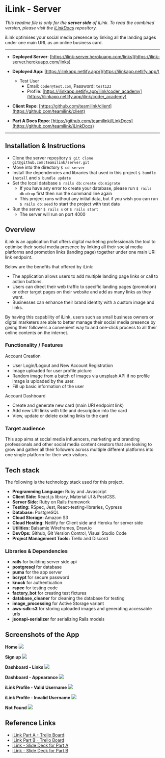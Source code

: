 # iLink - Server

_This readme file is only for the **server side** of iLink. To read the combined version, please visit the [iLinkDocs](https://github.com/teamilink/iLinkDocs) repository._

iLink optimises your social media presence by linking all the landing pages under one main URL as an online business card.

<hr />

- **Deployed Server**: [https://ilink-server.herokuapp.com/links](https://ilink-server.herokuapp.com/links)
- **Deployed App**: [https://ilinkapp.netlify.app/](https://ilinkapp.netlify.app/)

  - Test User
    - Email: `coder@test.com`, Password: `test123`
    - Profile: [https://ilinkapp.netlify.app/ilink/coder_academy](https://ilinkapp.netlify.app/ilink/coder_academy)

- **Client Repo**: [https://github.com/teamilink/client](https://github.com/teamilink/client)
- **Part A Docs Repo**: [https://github.com/teamilink/iLinkDocs](https://github.com/teamilink/iLinkDocs)

<hr />

## Installation & Instructions

- Clone the server repository
  `$ git clone git@github.com:teamilink/server.git`
- Move into the directory
  `$ cd server`
- Install the dependencies and libraries that used in this project
  `$ bundle install` and `$ bundle update`
- Set the local database
  `$ rails db:create db:migrate`
  - If you have any error to create your database, please run `$ rails db:drop` first then run the command line again
  - This project runs without any initial data, but if you wish you can run `$ rails db:seed` to start the project with test data
- Run the server
  `$ rails s` or `$ rails start`
  - The server will run on port 4000

## Overview

iLink is an application that offers digital marketing professionals the tool to optimise their social media presence by linking all their social media platforms and promotion links (landing page) together under one main URI link endpoint.

Below are the benefits that offered by iLink:

- The application allows users to add multiple landing page links or call to action buttons.
- Users can direct their web traffic to specific landing pages (promotion) or other target pages on their website and add as many links as they want.
- Businesses can enhance their brand identity with a custom image and links.

By having this capability of iLink, users such as small business owners or digital marketers are able to better manage their social media presence by giving their followers a convenient way to and one-click process to all their online contents on the internet.

### Functionality / Features

Account Creation

- User Login/Logout and New Account Registration
- Image uploaded for user profile picture
- Random image from a batch of images via unsplash API if no profile image is uploaded by the user.
- Fill up basic information of the user

Account Dashboard

- Create and generate new card (main URI endpoint link)
- Add new URI links with title and description into the card
- View, update or delete existing links to the card

### Target audience

This app aims at social media influencers, marketing and branding professionals and other social media content creators that are looking to grow and gather all their followers across multiple different platforms into one single platform for their web visitors.

## Tech stack

The following is the technology stack used for this project.

- **Programming Language:** Ruby and Javascript
- **Client Side:** React.js library, Material UI & PostCSS.
- **Server Side:** Ruby on Rails framework
- **Testing:** RSpec, Jest, React-testing-libraries, Cypress
- **Database:** PostgreSQL
- **Cloud Storage:** Amazon S3
- **Cloud Hosting:** Netlify for Client side and Heroku for server side
- **Utilities:** Balsamiq Wireframes, Draw.io
- **DevOps:** Github, Git Version Control, Visual Studio Code
- **Project Management Tools:** Trello and Discord

### Libraries & Dependencies

- **rails** for building server side api
- **postgresql** for database
- **puma** for the app server
- **bcrypt** for secure password
- **knock** for authentication
- **rspec** for testing code
- **factory_bot** for creating test fixtures
- **database_cleaner** for cleaning the database for testing
- **image_processing** for Active Storage variant
- **aws-sdk-s3** for storing uploaded images and generating accessable urls
- **jsonapi-serializer** for serializing Rails models

## Screenshots of the App

**Home**
![](/screenshots/Home.png)

**Sign up**
![](/screenshots/Signup.png)

**Dashboard - Links**
![](/screenshots/Dashboard-Links.png)

**Dashboard - Appearance**
![](/screenshots/Dashboard-Appearance.png)

**iLink Profile - Valid Username**
![](/screenshots/iLink-profile.png)

**iLink Profile - Invalid Username**
![](/screenshots/iLink-profile-invalid.png)

**Not Found**
![](/screenshots/not_found.png)

## Reference Links

- [iLink Part A - Trello Board](https://trello.com/b/vwtGNhLx/t3a2-part-a)
- [iLink Part B - Trello Board](https://trello.com/b/PY27jXUy/t3a2-part-b)
- [iLink - Slide Deck for Part A](https://www.canva.com/design/DAFFim6i7co/uUwexPtZMTMt71YQwHYxwA/view?utm_content=DAFFim6i7co&utm_campaign=designshare&utm_medium=link2&utm_source=sharebutton)
- [iLink - Slide Deck for Part B](https://www.canva.com/design/DAFIPGhVCBQ/23sgypgNdu5MORrvwsGv5w/view?utm_content=DAFIPGhVCBQ&utm_campaign=designshare&utm_medium=link2&utm_source=sharebutton)
